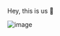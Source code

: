 Hey, this is us 👋

![image](https://github.com/CodeMastermindHQ/.github/assets/99037494/b2c5e5ea-a005-4ff1-a9ca-1fd1a8223e5c)
